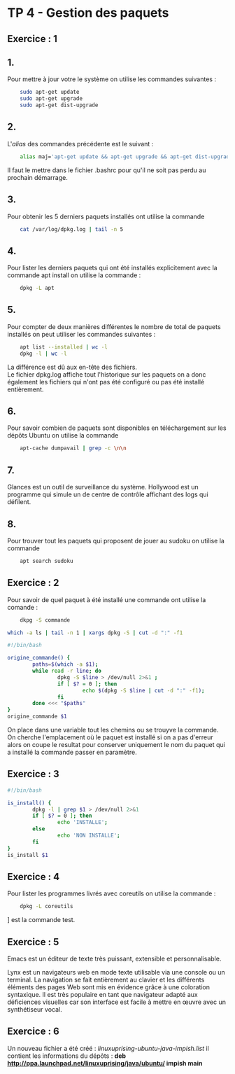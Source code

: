 #  **TP 4 - Gestion des paquets**



## **Exercice : 1**

## 1. 
    
Pour mettre à jour votre le système on utilise les commandes suivantes :  

```bash
    sudo apt-get update                              
    sudo apt-get upgrade                             
    sudo apt-get dist-upgrade
```

## 2. 

L'*alias* des commandes précédente est le suivant :
```bash
    alias maj='apt-get update && apt-get upgrade && apt-get dist-upgrade'
```


Il faut le mettre dans le fichier .bashrc pour qu'il ne soit pas perdu au prochain démarrage.

## 3.

Pour obtenir les 5 derniers paquets installés ont utilise la commande 
```bash
    cat /var/log/dpkg.log | tail -n 5
```

## 4.

Pour lister les derniers paquets qui ont été installés explicitement avec la commande apt install on utilise la commande :  
```bash
    dpkg -L apt
```

## 5.
Pour compter de deux manières différentes le nombre de total de paquets installés on peut utiliser les commandes suivantes : 
```bash
    apt list --installed | wc -l
    dpkg -l | wc -l
```
La différence est dû aux en-tête des fichiers.  
Le fichier dpkg.log affiche tout l'historique sur les paquets on a donc également les fichiers qui n'ont pas été configuré ou pas été installé entièrement.

## 6. 

Pour savoir combien de paquets sont disponibles en téléchargement sur les dépôts Ubuntu on utilise la commande 
```bash
    apt-cache dumpavail | grep -c \n\n
```

## 7.

Glances est un outil de surveillance du système. 
Hollywood est un programme qui simule un de centre de contrôle affichant des logs qui défilent.


## 8. 

Pour trouver tout les paquets qui proposent de jouer au sudoku on utilise la commande

```bash
    apt search sudoku
```

## **Exercice : 2**

Pour savoir de quel paquet à été installé une commande ont utilise la comande  : 
```bash
    dkpg -S commande
```

```bash
which -a ls | tail -n 1 | xargs dpkg -S | cut -d ":" -f1
```


```bash
#!/bin/bash

origine_commande() {
        paths=$(which -a $1);
        while read -r line; do
                dpkg -S $line > /dev/null 2>&1 ;
                if [ $? = 0 ]; then
                        echo $(dpkg -S $line | cut -d ":" -f1);
                fi
        done <<< "$paths"
}
origine_commande $1
```
On place dans une variable tout les chemins ou se trouyve la commande. On cherche l'emplacement où le paquet est installé si on a pas d'erreur alors on coupe le resultat pour conserver uniquement le nom du paquet qui a installé la commande passer en paramètre.   


## **Exercice : 3**

```bash
#!/bin/bash

is_install() {
        dpkg -l | grep $1 > /dev/null 2>&1
        if [ $? = 0 ]; then
                echo 'INSTALLE';
        else 
                echo 'NON INSTALLE';
        fi
}
is_install $1
```

## **Exercice : 4**

Pour lister les programmes livrés avec coreutils on utilise la commande :
```bash
    dpkg -L coreutils
```
] est la commande test.


## **Exercice : 5**

Emacs est un éditeur de texte très puissant, extensible et personnalisable. 

Lynx est un navigateurs web en mode texte utilisable via une console ou un terminal.
La navigation se fait entièrement au clavier et les différents éléments des pages Web sont mis en évidence grâce à une coloration syntaxique. Il est très populaire en tant que navigateur adapté aux déficiences visuelles car son interface est facile à mettre en œuvre avec un synthétiseur vocal. 


## **Exercice : 6**

Un nouveau fichier a été créé : *linuxuprising-ubuntu-java-impish.list* il contient les informations du dépôts : 
**deb http://ppa.launchpad.net/linuxuprising/java/ubuntu/ impish main**


